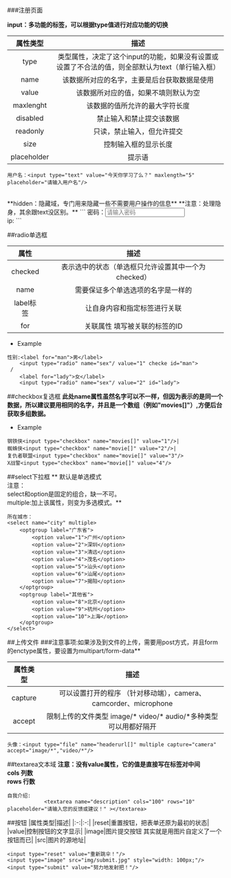 ###注册页面

**input：多功能的标签，可以根据type值进行对应功能的切换**

|属性类型|描述|
|:-:|:-:|
|type|类型属性，决定了这个input的功能，如果没有设置或设置了不合法的值，则全部默认为text（单行输入框）|
|name|该数据所对应的名字，主要是后台获取数据是使用|
|value|该数据所对应的值，如果不填则默认为空|
|maxlenght|该数据的值所允许的最大字符长度|
|disabled|禁止输入和禁止提交该数据|
|readonly|只读，禁止输入，但允许提交|
|size|控制输入框的显示长度|
|placeholder|提示语|

```
用户名：<input type="text" value="今天你学习了么？" maxlength="5" placeholder="请输入用户名"/>
```
<br>
**hidden：隐藏域，专门用来隐藏一些不需要用户操作的信息**
**注意：处理隐身，其余跟text没区别。**
```
密码：<input type="password" name="pw" placeholder="请输入密码"/><br />
ip: <input type="hidden" name="ip_address" value="192.168.1.1"/>
```

##radio单选框

|属性|描述|
|:-:|:-:|
|checked|表示选中的状态（单选框只允许设置其中一个为checked）|
|name|需要保证多个单选选项的名字是一样的|
|label标签|让自身内容和指定标签进行关联|
|for|关联属性  填写被关联的标签的ID|
- Example
```
性别:<label for="man">男</label>
    <input type="radio" name="sex"/ value="1" checke id="man">
 / 
    <label for="lady">女</label>
    <input type="radio" name="sex"/ value="2" id="lady">
```

##checkbox复选框
**此处name属性虽然名字可以不一样，但因为表示的是同一个数据，所以建议要用相同的名字，并且是一个数组（例如"movies[]"）,方便后台获取多组数据。**
- Example
```
钢铁侠<input type="checkbox" name="movies[]" value="1"/>|
蜘蛛侠<input type="checkbox" name="movie[]" value="2"/>|
复仇者联盟<input type="checkbox" name="movie[]" value="3"/>
X战警<input type="checkbox" name="movie[]" value="4"/>
```

##select下拉框
** 默认是单选模式<br>注意：<br>select和option是固定的组合，缺一不可。<br>multiple:加上该属性，则变为多选模式。**
```
所在城市：
<select name="city" multiple>
	<optgroup label="广东省">
		<option value="1">广州</option>
		<option value="2">深圳</option>
		<option value="3">清远</option>
		<option value="4">茂名</option>
		<option value="5">汕头</option>
		<option value="6">汕尾</option>
		<option value="7">揭阳</option>
	</optgroup>
	<optgroup label="其他省">
		<option value="8">北京</option>
		<option value="9">杭州</option>
		<option value="10">上海</option>
	</optgroup>
</select>
```

##上传文件
###注意事项:如果涉及到文件的上传，需要用post方式，并且form的enctype属性，要设置为multipart/form-data**

|属性类型|描述|
|:-:|:-:|
|capture|可以设置打开的程序 （针对移动端），camera、camcorder、microphone|
|accept|限制上传的文件类型     image/*  video/*  audio/*多种类型可以用都好隔开|
```
头像：<input type="file" name="headerurl[]" multiple capture="camera" accept="image/*","video/*"/>
```

##textarea文本域
**注意：没有value属性，它的值是直接写在标签对中间**<br>
**cols 列数<br>rows 行数**
```
自我介绍: 
			<textarea name="description" cols="100" rows="10" placeholder="请输入您的反馈或建议！" ></textarea>
```

##按钮
|属性类型|描述|
|:-:|:-:|
|reset|重置按钮，把表单还原为最初的状态|
|value|控制按钮的文字显示|
|image|图片提交按钮	其实就是用图片自定义了一个按钮而已|
|src|图片的源地址|

```
<input type="reset" value="重新跳伞！"/>
<input type="image" src="img/submit.jpg" style="width: 100px;"/>
<input type="submit" value="努力地发射把！"/>
```
